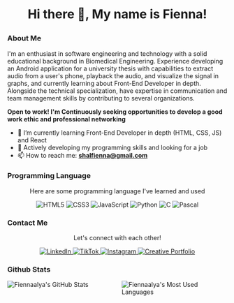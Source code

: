 <h1 align="center">
  <p>Hi there 👋,  My name is Fienna!</p>
</h1>

<!--
**fiennaalya/fiennaalya** is a ✨ _special_ ✨ repository because its `README.md` (this file) appears on your GitHub profile.

Here are some ideas to get you started:

- 🔭 I’m currently working on ...
- 🌱 I’m currently learning ...
- 👯 I’m looking to collaborate on ...
- 🤔 I’m looking for help with ...
- 💬 Ask me about ...
- 📫 How to reach me: ...
- 😄 Pronouns: ...
- ⚡ Fun fact: ...
-->

### About Me
I'm an enthusiast in software engineering and technology with a solid educational background in Biomedical Engineering. Experience developing an Android application for a university thesis with capabilities to extract audio from a user's phone, playback the audio, and visualize the signal in graphs, and currently learning about Front-End Developer in depth. Alongside the technical specialization, have expertise in communication and team management skills by contributing to several organizations. 

**Open to work! I'm Continuously seeking opportunities to develop a good work ethic and professional networking**

- 🌱 I’m currently learning Front-End Developer in depth (HTML, CSS, JS) and React
- 🔭 Actively developing my programming skills and looking for a job
- 📫 How to reach me: **shalfienna@gmail.com**

### Programming Language
<p align="center">Here are some programming language I've learned and used</p>
<p align="center">
  <img src="https://img.shields.io/badge/HTML5-E34F26?style=for-the-badge&logo=html5&logoColor=white" alt="HTML5"/>
  <img src="https://img.shields.io/badge/CSS3-1572B6?style=for-the-badge&logo=css3&logoColor=white" alt="CSS3"/>
  <img src="https://img.shields.io/badge/JavaScript-F7DF1E?style=for-the-badge&logo=javascript&logoColor=black" alt="JavaScript"/>
  <img src="https://img.shields.io/badge/Python-3776AB?style=for-the-badge&logo=python&logoColor=white" alt="Python"/>
<img src="https://img.shields.io/badge/C-00599C?style=for-the-badge&logo=c&logoColor=white" alt="C"/>
<img src="https://img.shields.io/badge/Pascal-9B4E03?style=for-the-badge&logo=pascal&logoColor=white" alt="Pascal"/>

</p>

### Contact Me
<p align="center">Let's connect with each other!</p>
<p align="center">
  <a href="https://www.linkedin.com/in/shalfiennaalyak/" target="_blank">
    <img src="https://img.shields.io/badge/LinkedIn-0077B5?style=for-the-badge&logo=linkedin&logoColor=white" alt="LinkedIn"/>
  </a>
  <a href="https://www.tiktok.com/@fiennaalya" target="_blank">
    <img src="https://img.shields.io/badge/TikTok-000000?style=for-the-badge&logo=tiktok&logoColor=white" alt="TikTok"/>
  </a>
  <a href="https://www.instagram.com/fiennaalya/" target="_blank">
    <img src="https://img.shields.io/badge/Instagram-E4405F?style=for-the-badge&logo=instagram&logoColor=white" alt="Instagram"/>
  </a>
  <a href="https://shalfienna.my.canva.site/creativeportofolio" target="_blank">
    <img src="https://img.shields.io/badge/Creative%20Portfolio-4285F4?style=for-the-badge&logo=google-chrome&logoColor=white" alt="Creative Portfolio"/>
  </a>
</p>

### Github Stats

<div style="display: flex;">
  <!-- Your GitHub Stats -->
  <img src="https://github-readme-stats.vercel.app/api?username=fiennaalya&show_icons=true&count_private=true" alt="Fiennaalya's GitHub Stats" style="flex: 1; margin-right: 20px;">

  <!-- Your GitHub Top Languages -->
  <img src="https://github-readme-stats.vercel.app/api/top-langs/?username=fiennaalya&layout=compact&exclude_repo=repo1,repo2&langs_count=8" alt="Fiennaalya's Most Used Languages" style="flex: 1;">
</div>



